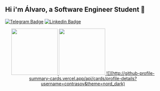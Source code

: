 ## Hi i'm Álvaro, a Software Engineer Student 🤙

[![Telegram Badge](https://img.shields.io/badge/Telegram-2CA5E0?style=for-the-badge&logo=telegram&logoColor=white)](https://t.me/contrasov)
[![Linkedin Badge](https://img.shields.io/badge/-Linkedin-blue?style=for-the-badge&logo=Linkedin&logoColor=white&link=https://github.com/contrasov)](https://www.linkedin.com/in/%C3%A1lvaro-santos-669354203/)

<div align="center">
  <a href="https://github.com/contrasov">
    <img height="150em" src="https://github-readme-stats.vercel.app/api?username=contrasov&show_icons=true&theme=chartreuse-dark&include_all_commits=true&count_private=true"/>
    <img height="150em" src="https://github-readme-stats.vercel.app/api/top-langs/?username=contrasov&layout=compact&langs_count=7&theme=chartreuse-dark"/>
  ![](http://github-profile-summary-cards.vercel.app/api/cards/profile-details?username=contrasov&theme=nord_dark)
  </a>
</div>
